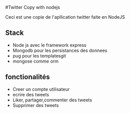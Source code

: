 #Twitter Copy with nodejs

Ceci est une copie de l'apllication twitter faite en NodeJS

## Stack

- Node js avec le framework express
- Mongodb pour les persistances des donnees
- pug pour les templatesgit
- mongose comme orm

## fonctionalités
- Creer un compte utilisateur
- ecrire des tweets
- Liker, partager,commenter des tweets
- Supprimer des tweets